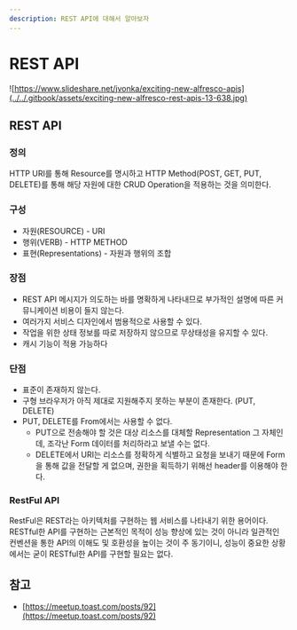 ```yaml
---
description: REST API에 대해서 알아보자
---
```


# REST API

![https://www.slideshare.net/jvonka/exciting-new-alfresco-apis](../../.gitbook/assets/exciting-new-alfresco-rest-apis-13-638.jpg)

## REST API

### 정의

HTTP URI를 통해 Resource를 명시하고 HTTP Method\(POST, GET, PUT, DELETE\)를 통해 해당 자원에 대한 CRUD Operation을 적용하는 것을 의미한다.

### 구성

* 자원\(RESOURCE\) - URI
* 행위\(VERB\) - HTTP METHOD
* 표현\(Representations\) - 자원과 행위의 조합

### 장점

* REST API 메시지가 의도하는 바를 명확하게 나타내므로 부가적인 설명에 따른 커뮤니케이션 비용이 들지 않는다.
* 여러가지 서비스 디자인에서 범용적으로 사용할 수 있다.
* 작업을 위한 상태 정보를 따로 저장하지 않으므로 무상태성을 유지할 수 있다.
* 캐시 기능이 적용 가능하다

### 단점

* 표준이 존재하지 않는다.
* 구형 브라우저가 아직 제대로 지원해주지 못하는 부분이 존재한다. \(PUT, DELETE\)
* PUT, DELETE를 From에서는 사용할 수 없다.
  * PUT으로 전송해야 할 것은 대상 리소스를 대체할 Representation 그 자체인데, 조각난 Form 데이터를 처리하라고 보낼 수는 없다.
  * DELETE에서 URI는 리소스를 정확하게 식별하고 요청을 보내기 때문에 Form을 통해 값을 전달할 게 없으며, 권한을 획득하기 위해선 header를 이용해야 한다.

### RestFul API

RestFul은 REST라는 아키텍처를 구현하는 웹 서비스를 나타내기 위한 용어이다. RESTful한 API를 구현하는 근본적인 목적이 성능 향상에 있는 것이 아니라 일관적인 컨벤션을 통한 API의 이해도 및 호환성을 높이는 것이 주 동기이니, 성능이 중요한 상황에서는 굳이 RESTful한 API를 구현할 필요는 없다.

## 참고

* [https://meetup.toast.com/posts/92](https://meetup.toast.com/posts/92)











